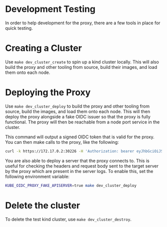 # Development Testing

In order to help development for the proxy, there are a few tools in place for
quick testing.

# Creating a Cluster

Use `make dev_cluster_create` to spin up a kind cluster locally. This will also
build the proxy and other tooling from source, build their images, and load them
onto each node.

# Deploying the Proxy

Use `make dev_cluster_deploy` to build the proxy and other tooling from source,
build the images, and load them onto each node. This will then deploy the proxy
alongside a fake OIDC issuer so that the proxy is fully functional. The proxy
will then be reachable from a node port service in the cluster.

This command will output a signed OIDC token that is valid for the proxy. You
can then make calls to the proxy, like the following:

```bash
curl -k https://172.17.0.2:30226 -H 'Authorization: bearer eyJhbGciOiJSUzI1NiIsImtpZCI6IiJ9.ewoJImlzcyI6Imh0dHBzOi8vb2lkYy1pc3N1ZXItZTJlLmt1YmUtb2lkYy1wcm94eS1lMmUtNmhiNGcuc3ZjLmNsdXN0ZXIubG9jYWw6NjQ0MyIsCgkiYXVkIjpbImt1YmUtb2lkYy1wcm94eS1lMmUtY2xpZW50LWlkIiwiYXVkLTIiXSwKCSJlbWFpbCI6InVzZXJAZXhhbXBsZS5jb20iLAoJImdyb3VwcyI6WyJncm91cC0xIiwiZ3JvdXAtMiJdLAoJImV4cCI6MTU4MjU1NTYzMQoJfQ.qWCM5zUHGslmwbgyZnMjhVeCLJd3R3c7xjtatjT_pv1VY-PpJ8IGBsbcCpur1fAm2CAbr0juM3yzwV1S3TUjhNhE8Wo6rxjA2Flnmwj7Nn2Got6T_cMFHQ_3A6YC72qkMwH-7SvXFB-C5Bk96vi9-clrxJ_b1XjfMPViZEVCJphh9HVzrZ5DPOAR0PDl-qnVys_CRkF0NEwEvAZL5SFumBqjtLBI9XUlWbB6VTljPOExL1zkv8NevZF8DxVsYFaW9HOYH8vNgC07kj_oUVkmAjP-2tVngcBKka0IBmuz2r-RfWNy9VJ-yb19AbtJNw6fjASy7O6VifuH4ZpjP5JSIg'
```

You are also able to deploy a server that the proxy connects to. This is useful
for checking the headers and request body sent to the target server by the
proxy which are present in the server logs. To enable this, set the following
environment variable:

```bash
KUBE_OIDC_PROXY_FAKE_APISERVER=true make dev_cluster_deploy
```

# Delete the cluster

To delete the test kind cluster, use `make dev_cluster_destroy`.
